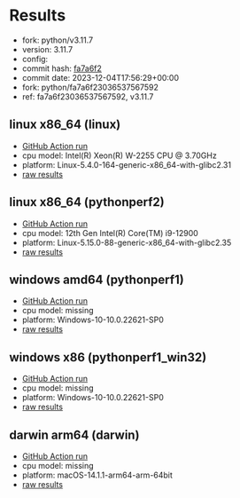 # Results

- fork: python/v3.11.7
- version: 3.11.7
- config: 
- commit hash: [fa7a6f2](https://github.com/python/cpython/commit/fa7a6f2)
- commit date: 2023-12-04T17:56:29+00:00
- fork: python/fa7a6f23036537567592
- ref: fa7a6f23036537567592, v3.11.7

## linux x86_64 (linux)

- [GitHub Action run](https://github.com/faster-cpython/benchmarking/actions/runs/7265497583)
- cpu model: Intel(R) Xeon(R) W-2255 CPU @ 3.70GHz
- platform: Linux-5.4.0-164-generic-x86_64-with-glibc2.31
- [raw results](bm-20231204-linux-x86_64-python-v3.11.7-3.11.7-fa7a6f2.json)

## linux x86_64 (pythonperf2)

- [GitHub Action run](https://github.com/faster-cpython/benchmarking/actions/runs/7265497583)
- cpu model: 12th Gen Intel(R) Core(TM) i9-12900
- platform: Linux-5.15.0-88-generic-x86_64-with-glibc2.35
- [raw results](bm-20231204-pythonperf2-x86_64-python-v3.11.7-3.11.7-fa7a6f2.json)

## windows amd64 (pythonperf1)

- [GitHub Action run](https://github.com/faster-cpython/benchmarking/actions/runs/7265497583)
- cpu model: missing
- platform: Windows-10-10.0.22621-SP0
- [raw results](bm-20231204-pythonperf1-amd64-python-v3.11.7-3.11.7-fa7a6f2.json)

## windows x86 (pythonperf1_win32)

- [GitHub Action run](https://github.com/faster-cpython/benchmarking/actions/runs/7583587711)
- cpu model: missing
- platform: Windows-10-10.0.22621-SP0
- [raw results](bm-20231204-pythonperf1_win32-x86-python-fa7a6f23036537567592-3.11.7-fa7a6f2.json)

## darwin arm64 (darwin)

- [GitHub Action run](https://github.com/faster-cpython/benchmarking/actions/runs/7265497583)
- cpu model: missing
- platform: macOS-14.1.1-arm64-arm-64bit
- [raw results](bm-20231204-darwin-arm64-python-v3.11.7-3.11.7-fa7a6f2.json)

